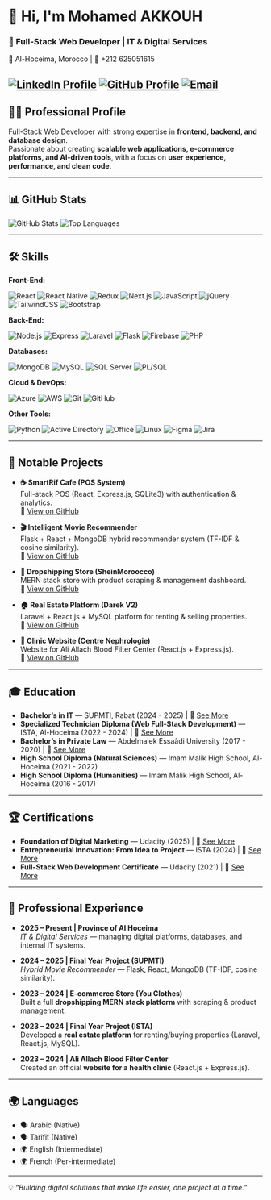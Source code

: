 # 👋 Hi, I'm Mohamed AKKOUH  

### 🚀 Full-Stack Web Developer | IT & Digital Services  

📍 Al-Hoceima, Morocco | 📱 +212 625051615  

[![LinkedIn Profile](https://img.shields.io/badge/LinkedIn-mohamed--akkouh-181717?style=flat&logo=linkedin&logoColor=white)](https://www.linkedin.com/in/mohamed-akkouh/)          [![GitHub Profile](https://img.shields.io/badge/GitHub-mohamed--ako-181717?style=flat&logo=github&logoColor=white)](https://github.com/mohamed-ako)           [![Email](https://img.shields.io/badge/Email-mohamedakkouh07@gmail.com-red?style=flat&logo=gmail&logoColor=white)](mailto:mohamedakkouh07@gmail.com)
---

## 🧑‍💻 Professional Profile  
Full-Stack Web Developer with strong expertise in **frontend, backend, and database design**.  
Passionate about creating **scalable web applications, e-commerce platforms, and AI-driven tools**, with a focus on **user experience, performance, and clean code**.  

---
## 📊 GitHub Stats  

![GitHub Stats](https://github-readme-stats.vercel.app/api?username=mohamed-ako&show_icons=true&theme=radical)   ![Top Languages](https://github-readme-stats.vercel.app/api/top-langs/?username=mohamed-ako&layout=compact&theme=radical)  

---


## 🛠️ Skills  

**Front-End:** 

![React](https://img.shields.io/badge/-React-20232A?logo=react&logoColor=61DAFB&style=flat) ![React Native](https://img.shields.io/badge/-React_Native-61DAFB?logo=react&logoColor=black&style=flat) ![Redux](https://img.shields.io/badge/-Redux-764ABC?logo=redux&logoColor=white&style=flat) ![Next.js](https://img.shields.io/badge/-Next.js-000000?logo=next.js&logoColor=white&style=flat) ![JavaScript](https://img.shields.io/badge/-JavaScript-F7DF1E?logo=javascript&logoColor=black&style=flat) ![jQuery](https://img.shields.io/badge/-jQuery-0769AD?logo=jquery&logoColor=white&style=flat) ![TailwindCSS](https://img.shields.io/badge/-Tailwind-38B2AC?logo=tailwind-css&logoColor=white&style=flat) ![Bootstrap](https://img.shields.io/badge/-Bootstrap-563D7C?logo=bootstrap&logoColor=white&style=flat) 

**Back-End:** 

![Node.js](https://img.shields.io/badge/-Node.js-43853D?logo=node.js&logoColor=white&style=flat) ![Express](https://img.shields.io/badge/-Express-000000?logo=express&logoColor=white&style=flat) ![Laravel](https://img.shields.io/badge/-Laravel-E74430?logo=laravel&logoColor=white&style=flat) ![Flask](https://img.shields.io/badge/-Flask-000000?logo=flask&logoColor=white&style=flat) ![Firebase](https://img.shields.io/badge/-Firebase-FFCA28?logo=firebase&logoColor=black&style=flat) ![PHP](https://img.shields.io/badge/-PHP-777BB4?logo=php&logoColor=white&style=flat) 

**Databases:**

![MongoDB](https://img.shields.io/badge/-MongoDB-4DB33D?logo=mongodb&logoColor=white&style=flat) ![MySQL](https://img.shields.io/badge/-MySQL-00758F?logo=mysql&logoColor=white&style=flat) ![SQL Server](https://img.shields.io/badge/-Microsoft_SQL_Server-CC2927?logo=microsoft-sql-server&logoColor=white&style=flat) ![PL/SQL](https://img.shields.io/badge/-PL%2FSQL-FF0000?logo=oracle&logoColor=white&style=flat) 

**Cloud & DevOps:** 

![Azure](https://img.shields.io/badge/-Azure-0078D4?logo=azure&logoColor=white&style=flat) ![AWS](https://img.shields.io/badge/-AWS-232F3E?logo=amazon-aws&logoColor=white&style=flat) ![Git](https://img.shields.io/badge/-Git-F05032?logo=git&logoColor=white&style=flat) ![GitHub](https://img.shields.io/badge/-GitHub-181717?logo=github&logoColor=white&style=flat) 

**Other Tools:** 

![Python](https://img.shields.io/badge/-Python-3776AB?logo=python&logoColor=white&style=flat) ![Active Directory](https://img.shields.io/badge/-Active_Directory-0078D4?logo=microsoft&logoColor=white&style=flat) ![Office](https://img.shields.io/badge/-Microsoft_Office-D83B01?logo=microsoft-office&logoColor=white&style=flat) ![Linux](https://img.shields.io/badge/-Linux-FCC624?logo=linux&logoColor=black&style=flat) ![Figma](https://img.shields.io/badge/-Figma-F24E1E?logo=figma&logoColor=white&style=flat) ![Jira](https://img.shields.io/badge/-Jira-0052CC?logo=jira&logoColor=white&style=flat)

---

## 💼 Notable Projects  

- **☕ SmartRif Cafe (POS System)**  
  Full-stack POS (React, Express.js, SQLite3) with authentication & analytics.  
  🔗 [View on GitHub](https://github.com/mohamed-ako/SmartRif-Cafe)  

- **🎬 Intelligent Movie Recommender**  
  Flask + React + MongoDB hybrid recommender system (TF-IDF & cosine similarity).  
  🔗 [View on GitHub](https://github.com/mohamed-ako/Intelligent-Movie-Recommendation-Website)  

- **🛒 Dropshipping Store (SheinMoroocco)**  
  MERN stack store with product scraping & management dashboard.  
  🔗 [View on GitHub](https://github.com/mohamed-ako/SheinMoroocco)  

- **🏠 Real Estate Platform (Darek V2)**  
  Laravel + React.js + MySQL platform for renting & selling properties.  
  🔗 [View on GitHub](https://github.com/mohamed-ako/darek_v2)  

- **🏥 Clinic Website (Centre Nephrologie)**  
  Website for Ali Allach Blood Filter Center (React.js + Express.js).  
  🔗 [View on GitHub](https://github.com/mohamed-ako/centre_nephrologie)  

---

## 🎓 Education  

- **Bachelor’s in IT** — SUPMTI, Rabat (2024 - 2025)      | 🔗 [See More](https://heyzine.com/flip-book/5004e42a19.html)
- **Specialized Technician Diploma (Web Full-Stack Development)** — ISTA, Al-Hoceima (2022 - 2024)      | 🔗 [See More](https://heyzine.com/flip-book/df50b79359.html)
- **Bachelor’s in Private Law** — Abdelmalek Essaâdi University (2017 - 2020)      | 🔗 [See More]()
- **High School Diploma (Natural Sciences)** — Imam Malik High School, Al-Hoceima (2021 - 2022)  
- **High School Diploma (Humanities)** — Imam Malik High School, Al-Hoceima (2016 - 2017)  

---

## 🏆 Certifications  

- **Foundation of Digital Marketing** — Udacity (2025)      | 🔗 [See More](https://www.udacity.com/certificate/e/3c39414e-b7bb-11ef-9f72-a781fcea76e5)
- **Entrepreneurial Innovation: From Idea to Project** — ISTA (2024)      | 🔗 [See More]()
- **Full-Stack Web Development Certificate** — Udacity (2021)      | 🔗 [See More](https://www.udacity.com/certificate/e/54c21d08-84f2-11eb-8f52-7fa5cc20e902)

---

## 💼 Professional Experience  

- **2025 – Present | Province of Al Hoceima**  
  *IT & Digital Services* — managing digital platforms, databases, and internal IT systems.  

- **2024 – 2025 | Final Year Project (SUPMTI)**  
  *Hybrid Movie Recommender* — Flask, React, MongoDB (TF-IDF, cosine similarity).  

- **2023 – 2024 | E-commerce Store (You Clothes)**  
  Built a full **dropshipping MERN stack platform** with scraping & product management.  

- **2023 – 2024 | Final Year Project (ISTA)**  
  Developed a **real estate platform** for renting/buying properties (Laravel, React.js, MySQL).  

- **2023 – 2024 | Ali Allach Blood Filter Center**  
  Created an official **website for a health clinic** (React.js + Express.js).  

---

## 🌍 Languages  

- 🗣️ Arabic (Native)  
- 🗣️ Tarifit (Native)  
- 🌍 English (Intermediate)  
- 🌍 French (Per-intermediate)  

---

💡 *“Building digital solutions that make life easier, one project at a time.”*  
